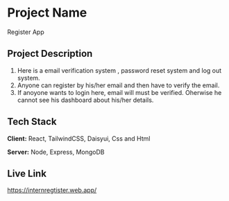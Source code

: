 # Project Name

Register App

## Project Description

1. Here is a email verification system , password reset system and log out system.
2. Anyone can register by his/her email and then have to verify the email.
3. If anoyone wants to login here, email will must be verified. Oherwise he cannot see his dashboard about his/her details.

## Tech Stack

**Client:** React, TailwindCSS, Daisyui, Css and Html

**Server:** Node, Express, MongoDB

## Live Link

https://internregtister.web.app/
